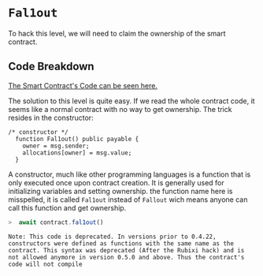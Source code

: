 # `Fal1out`

To hack this level, we will need to claim the ownership of the smart contract.

## Code Breakdown

[The Smart Contract's Code can be seen here.](Fallback.sol)

The solution to this level is quite easy. If we read the whole contract code, it seems like a normal contract with no way to get ownership.
The trick resides in the constructor:

```solidity
/* constructor */
  function Fal1out() public payable {
    owner = msg.sender;
    allocations[owner] = msg.value;
  }
```
A constructor, much like other programming languages is a function that is only  executed once upon contract creation. It is generally used for initializing variables and setting ownership.
the function name here is misspelled, it is called `Fal1out` instead of `Fallout` wich means anyone can call this function and get ownership.
```js
>  await contract.fal1out()
```
`Note: This code is deprecated. In versions prior to 0.4.22, constructors were defined as functions with the same name as the contract. This syntax was deprecated (After the Rubixi hack) and is not allowed anymore in version 0.5.0 and above. Thus the contract's code will not compile `